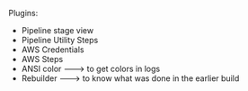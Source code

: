 Plugins:

* Pipeline stage view
* Pipeline Utility Steps
* AWS Credentials
* AWS Steps
* ANSI color ---> to get colors in logs
* Rebuilder ---> to know what was done in the earlier build